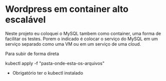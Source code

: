 # Wordpress em container alto escalável

Neste projeto eu coloquei o MySQL tambem como container, uma forma de facilitar os testes. Porem o indicado é colocar o serviço do MySQL em um serviço separado como uma VM ou em um serviço de uma cloud.

Para subir de forma direta


kubectl apply -f "pasta-onde-esta-os-arquivos"


* Obrigatório ter o kubectl instalado


